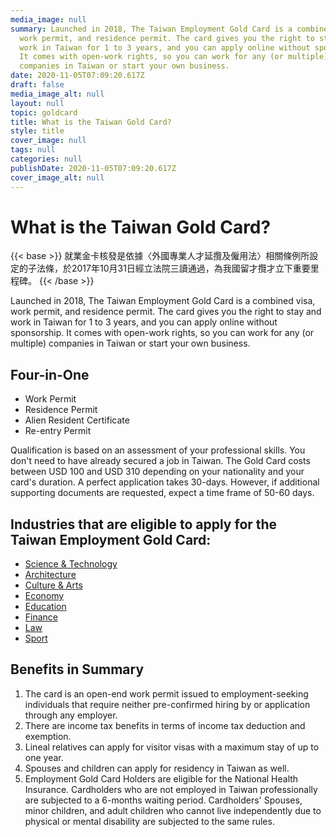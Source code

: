 ```yaml
---
media_image: null
summary: Launched in 2018, The Taiwan Employment Gold Card is a combined visa,
  work permit, and residence permit. The card gives you the right to stay and
  work in Taiwan for 1 to 3 years, and you can apply online without sponsorship.
  It comes with open-work rights, so you can work for any (or multiple)
  companies in Taiwan or start your own business.
date: 2020-11-05T07:09:20.617Z
draft: false
media_image_alt: null
layout: null
topic: goldcard
title: What is the Taiwan Gold Card?
style: title
cover_image: null
tags: null
categories: null
publishDate: 2020-11-05T07:09:20.617Z
cover_image_alt: null
---
```

# What is the Taiwan Gold Card?

{{< base >}}
就業金卡核發是依據〈外國專業人才延攬及僱用法〉相關條例所設定的子法條，於2017年10月31日經立法院三讀通過，為我國留才攬才立下重要里程碑。
{{< /base >}}

Launched in 2018, The Taiwan Employment Gold Card is a combined visa, work permit, and residence permit. The card gives you the right to stay and work in Taiwan for 1 to 3 years, and you can apply online without sponsorship. It comes with open-work rights, so you can work for any (or multiple) companies in Taiwan or start your own business.

## Four-in-One

* Work Permit
* Residence Permit
* Alien Resident Certificate
* Re-entry Permit

Qualification is based on an assessment of your professional skills. You don't need to have already secured a job in Taiwan. The Gold Card costs between USD 100 and USD 310 depending on your nationality and your card's duration. A perfect application takes 30-days. However, if additional supporting documents are requested, expect a time frame of 50-60 days. 

## Industries that are eligible to apply for the Taiwan Employment Gold Card:

* [Science & Technology](https://staging.taiwangoldcard.tw/en/qualification/field-of-science-technology/)
* [Architecture](/qualification/field-of-architecture/)
* [](/qualification/field-of-architecture/)[](https://staging.taiwangoldcard.tw/en/qualification/field-of-architecture/)[Culture & Arts](https://staging.taiwangoldcard.tw/en/qualification/field-of-culture-and-arts/)
* [](https://staging.taiwangoldcard.tw/en/qualification/field-of-culture-and-arts/)[Economy](https://staging.taiwangoldcard.tw/en/qualification/field-of-economy/)
* [](https://staging.taiwangoldcard.tw/en/qualification/field-of-economy/)[Education](https://staging.taiwangoldcard.tw/en/qualification/field-of-education/)
* [Finance](/en/qualification/field-of-finance/)
* [](/en/qualification/field-of-finance/)[](https://staging.taiwangoldcard.tw/en/qualification/field-of-finance/)[Law](https://staging.taiwangoldcard.tw/en/qualification/field-of-law/)
* [Sport](https://staging.taiwangoldcard.tw/en/qualification/field-of-sport/)

## [](https://staging.taiwangoldcard.tw/en/qualification/field-of-sport/)Benefits in Summary

1. The card is an open-end work permit issued to employment-seeking individuals that require neither pre-confirmed hiring by or application through any employer.
2. There are income tax benefits in terms of income tax deduction and exemption. 
3. Lineal relatives can apply for visitor visas with a maximum stay of up to one year.
4. Spouses and children can apply for residency in Taiwan as well. 
5. Employment Gold Card Holders are eligible for the National Health Insurance. Cardholders who are not employed in Taiwan professionally are subjected to a 6-months waiting period. Cardholders' Spouses, minor children, and adult children who cannot live independently due to physical or mental disability are subjected to the same rules.